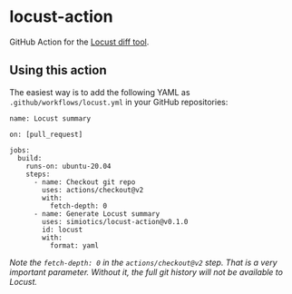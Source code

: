 # locust-action
GitHub Action for the [Locust diff tool](https://github.com/simiotics/locust).

## Using this action

The easiest way is to add the following YAML as `.github/workflows/locust.yml` in your GitHub
repositories:
```
name: Locust summary

on: [pull_request]

jobs:
  build:
    runs-on: ubuntu-20.04
    steps:
      - name: Checkout git repo
        uses: actions/checkout@v2
        with:
          fetch-depth: 0
      - name: Generate Locust summary
        uses: simiotics/locust-action@v0.1.0
        id: locust
        with:
          format: yaml
```

*Note the `fetch-depth: 0` in the `actions/checkout@v2` step. That is a very important parameter.
Without it, the full git history will not be available to Locust.*
